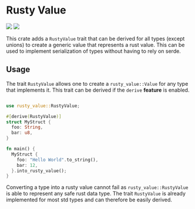 # Rusty Value
[![](https://img.shields.io/crates/v/rusty-value?style=for-the-badge)](https://crates.io/crates/rusty-value)
[![](https://img.shields.io/docsrs/rusty-value/latest?style=for-the-badge)](https://docs.rs/rusty-value/)

This crate adds a `RustyValue` trait that can be derived for all types (except unions)
to create a generic value that represents a rust value.
This can be used to implement serialization of types without having to rely on serde.

## Usage

The trait `RustyValue` allows one to create a `rusty_value::Value` for any
type that implements it. This trait can be derived if the `derive` **feature** is enabled.

```rust

use rusty_value::RustyValue;

#[derive(RustyValue)]
struct MyStruct {
  foo: String,
  bar: u8,
}

fn main() {
  MyStruct {
    foo: "Hello World".to_string(),
    bar: 12,
  }.into_rusty_value();
}
```

Converting a type into a rusty value cannot fail as `rusty_value::RustyValue` is
able to represent any safe rust data type. The trait `RustyValue` is already implemented for
most std types and can therefore be easily derived.